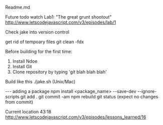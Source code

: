 Readme.md

Future todo watch Lab1: "The great grunt shootout"
http://www.letscodejavascript.com/v3/episodes/lab/1

Check jake into version control


get rid of tempoary files
git clean -fdx





Before building for the first time:

1. Install Ndoe
2. Install Git
3. Clone repository by typing 'git blah blah blah'

Build like this
./jake.sh (Unix/Mac)



--- adding a package
npm install <package_name> --save-dev --ignore-scripts
git add .
git commit -am <TK appropiarte message>
npm rebuild
git status (expect no changes from commit)



Current location 43:18
http://www.letscodejavascript.com/v3/episodes/lessons_learned/16
